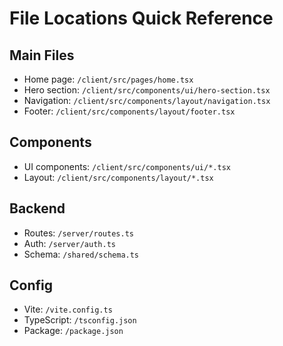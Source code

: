 # File Locations Quick Reference

## Main Files
- Home page: `/client/src/pages/home.tsx`
- Hero section: `/client/src/components/ui/hero-section.tsx`
- Navigation: `/client/src/components/layout/navigation.tsx`
- Footer: `/client/src/components/layout/footer.tsx`

## Components
- UI components: `/client/src/components/ui/*.tsx`
- Layout: `/client/src/components/layout/*.tsx`

## Backend
- Routes: `/server/routes.ts`
- Auth: `/server/auth.ts`
- Schema: `/shared/schema.ts`

## Config
- Vite: `/vite.config.ts`
- TypeScript: `/tsconfig.json`
- Package: `/package.json`